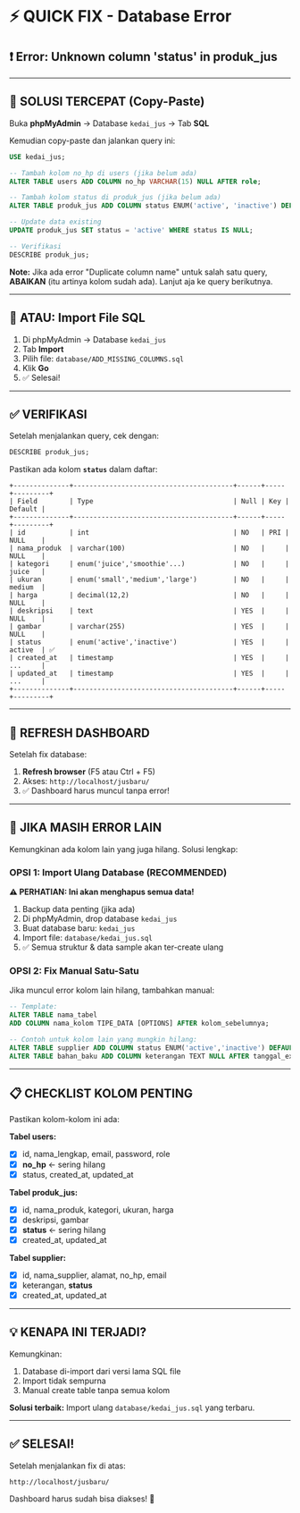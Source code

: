 # ⚡ QUICK FIX - Database Error

## ❗ Error: Unknown column 'status' in produk_jus

---

## 🚀 SOLUSI TERCEPAT (Copy-Paste)

Buka **phpMyAdmin** → Database `kedai_jus` → Tab **SQL**

Kemudian copy-paste dan jalankan query ini:

```sql
USE kedai_jus;

-- Tambah kolom no_hp di users (jika belum ada)
ALTER TABLE users ADD COLUMN no_hp VARCHAR(15) NULL AFTER role;

-- Tambah kolom status di produk_jus (jika belum ada)
ALTER TABLE produk_jus ADD COLUMN status ENUM('active', 'inactive') DEFAULT 'active' AFTER gambar;

-- Update data existing
UPDATE produk_jus SET status = 'active' WHERE status IS NULL;

-- Verifikasi
DESCRIBE produk_jus;
```

**Note:** Jika ada error "Duplicate column name" untuk salah satu query, **ABAIKAN** (itu artinya kolom sudah ada). Lanjut aja ke query berikutnya.

---

## 📁 ATAU: Import File SQL

1. Di phpMyAdmin → Database `kedai_jus`
2. Tab **Import**
3. Pilih file: `database/ADD_MISSING_COLUMNS.sql`
4. Klik **Go**
5. ✅ Selesai!

---

## ✅ VERIFIKASI

Setelah menjalankan query, cek dengan:

```sql
DESCRIBE produk_jus;
```

Pastikan ada kolom **`status`** dalam daftar:

```
+--------------+----------------------------------------+------+-----+---------+
| Field        | Type                                   | Null | Key | Default |
+--------------+----------------------------------------+------+-----+---------+
| id           | int                                    | NO   | PRI | NULL    |
| nama_produk  | varchar(100)                           | NO   |     | NULL    |
| kategori     | enum('juice','smoothie'...)            | NO   |     | juice   |
| ukuran       | enum('small','medium','large')         | NO   |     | medium  |
| harga        | decimal(12,2)                          | NO   |     | NULL    |
| deskripsi    | text                                   | YES  |     | NULL    |
| gambar       | varchar(255)                           | YES  |     | NULL    |
| status       | enum('active','inactive')              | YES  |     | active  | ✅
| created_at   | timestamp                              | YES  |     | ...     |
| updated_at   | timestamp                              | YES  |     | ...     |
+--------------+----------------------------------------+------+-----+---------+
```

---

## 🔄 REFRESH DASHBOARD

Setelah fix database:

1. **Refresh browser** (F5 atau Ctrl + F5)
2. Akses: `http://localhost/jusbaru/`
3. ✅ Dashboard harus muncul tanpa error!

---

## 🐛 JIKA MASIH ERROR LAIN

Kemungkinan ada kolom lain yang juga hilang. Solusi lengkap:

### OPSI 1: Import Ulang Database (RECOMMENDED)

**⚠️ PERHATIAN: Ini akan menghapus semua data!**

1. Backup data penting (jika ada)
2. Di phpMyAdmin, drop database `kedai_jus`
3. Buat database baru: `kedai_jus`
4. Import file: `database/kedai_jus.sql`
5. ✅ Semua struktur & data sample akan ter-create ulang

### OPSI 2: Fix Manual Satu-Satu

Jika muncul error kolom lain hilang, tambahkan manual:

```sql
-- Template:
ALTER TABLE nama_tabel 
ADD COLUMN nama_kolom TIPE_DATA [OPTIONS] AFTER kolom_sebelumnya;

-- Contoh untuk kolom lain yang mungkin hilang:
ALTER TABLE supplier ADD COLUMN status ENUM('active','inactive') DEFAULT 'active' AFTER keterangan;
ALTER TABLE bahan_baku ADD COLUMN keterangan TEXT NULL AFTER tanggal_expired;
```

---

## 📋 CHECKLIST KOLOM PENTING

Pastikan kolom-kolom ini ada:

**Tabel users:**
- [x] id, nama_lengkap, email, password, role
- [x] **no_hp** ← sering hilang
- [x] status, created_at, updated_at

**Tabel produk_jus:**
- [x] id, nama_produk, kategori, ukuran, harga
- [x] deskripsi, gambar
- [x] **status** ← sering hilang
- [x] created_at, updated_at

**Tabel supplier:**
- [x] id, nama_supplier, alamat, no_hp, email
- [x] keterangan, **status**
- [x] created_at, updated_at

---

## 💡 KENAPA INI TERJADI?

Kemungkinan:
1. Database di-import dari versi lama SQL file
2. Import tidak sempurna
3. Manual create table tanpa semua kolom

**Solusi terbaik:** Import ulang `database/kedai_jus.sql` yang terbaru.

---

## ✅ SELESAI!

Setelah menjalankan fix di atas:

```
http://localhost/jusbaru/
```

Dashboard harus sudah bisa diakses! 🎉

